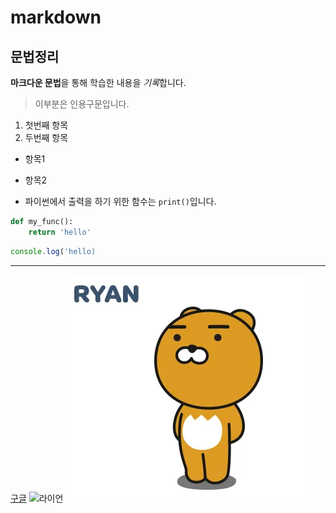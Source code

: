 # markdown
## 문법정리
**마크다운 문법**을 통해 학습한 내용을 *기록*합니다.
> 이부분은 인용구문입니다.
1. 첫번째 항목
2. 두번째 항목

- 항목1
- 항목2

- 파이썬에서 출력을 하기 위한 함수는 `print()`입니다.
```python
def my_func():
    return 'hello'
```
```javascript
console.log('hello)
```
---
[구글](https:\\google.com)
![라이언](https://i.namu.wiki/i/qkyqIPNtVxlT_imBEI2g9EzINfuo44pszLQrhac-KMmMls2m3TQBjQrfT251bKldEsV2_um8vDLUYAWNCUbj1A.webp)
![라이언](assets\rian.webp)

